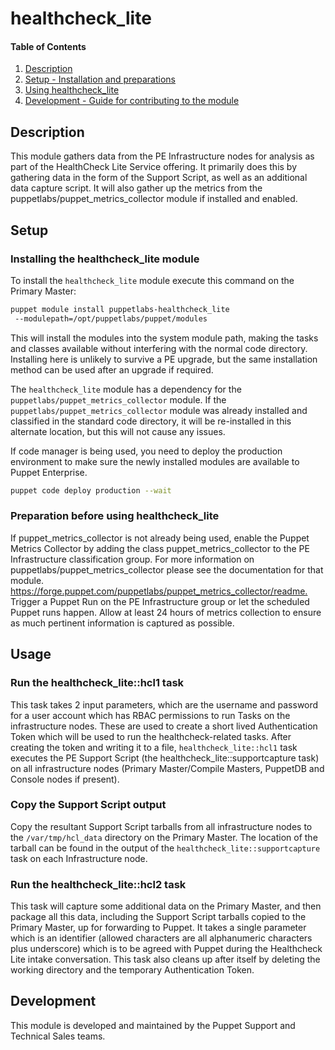 # healthcheck_lite

#### Table of Contents

1. [Description](#description)
2. [Setup - Installation and preparations](#setup)
3. [Using healthcheck_lite](#usage)
4. [Development - Guide for contributing to the module](#development)

## Description

This module gathers data from the PE Infrastructure nodes for analysis as part of the HealthCheck Lite Service offering. It primarily does this by gathering data in the form of the Support Script, as well as an additional data capture script. It will also gather up the metrics from the puppetlabs/puppet_metrics_collector module if installed and enabled.

## Setup

### Installing the healthcheck_lite module

To install the `healthcheck_lite` module execute this command on the Primary Master:

```bash
puppet module install puppetlabs-healthcheck_lite
 --modulepath=/opt/puppetlabs/puppet/modules
```

This will install the modules into the system module path, making the tasks and classes available without interfering with the normal code directory. Installing here is unlikely to survive a PE upgrade, but the same installation method can be used after an upgrade if required.

The `healthcheck_lite` module has a dependency for the `puppetlabs/puppet_metrics_collector` module. If the `puppetlabs/puppet_metrics_collector` module was already installed and classified in the standard code directory, it will be re-installed in this alternate location, but this will not cause any issues.

If code manager is being used, you need to deploy the production environment to make sure the newly installed modules are available to Puppet Enterprise.

```bash
puppet code deploy production --wait
```

### Preparation before using healthcheck_lite

If puppet_metrics_collector is not already being used, enable the Puppet Metrics Collector by adding the class puppet_metrics_collector to the PE Infrastructure classification group. For more information on puppetlabs/puppet_metrics_collector please see the documentation for that module. <https://forge.puppet.com/puppetlabs/puppet_metrics_collector/readme.>
Trigger a Puppet Run on the PE Infrastructure group or let the scheduled Puppet runs happen.
Allow at least 24 hours of metrics collection to ensure as much pertinent information is captured as possible.

## Usage

### Run the healthcheck_lite::hcl1 task

This task takes 2 input parameters, which are the username and password for a user account which has RBAC permissions to run Tasks on the infrastructure nodes. These are used to create a short lived Authentication Token which will be used to run the healthcheck-related tasks. After creating the token and writing it to a file, `healthcheck_lite::hcl1` task executes the PE Support Script (the healthcheck_lite::supportcapture task) on all infrastructure nodes (Primary Master/Compile Masters, PuppetDB and Console nodes if present).

### Copy the Support Script output

Copy the resultant Support Script tarballs from all infrastructure nodes to the `/var/tmp/hcl_data` directory on the Primary Master. The location of the tarball can be found in the output of the `healthcheck_lite::supportcapture` task on each Infrastructure node.

### Run the healthcheck_lite::hcl2 task

This task will capture some additional data on the Primary Master, and then package all this data, including the Support Script tarballs copied to the Primary Master, up for forwarding to Puppet. It takes a single parameter which is an identifier (allowed characters are all alphanumeric characters plus underscore) which is to be agreed with Puppet during the Healthcheck Lite intake conversation. This task also cleans up after itself by deleting the working directory and the temporary Authentication Token.

## Development

This module is developed and maintained by the Puppet Support and Technical Sales teams.
